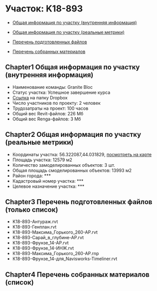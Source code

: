 # Участок: K18-893

* [Общая информация по участку (внутренняя информация)](#Chapter1)

* [Общая информация по участку (реальные метрики)](#Chapter2)

* [Перечень подготовленных файлов](#Chapter3)

* [Перечень собранных материалов](#Chapter4)

## <a id="test">Chapter1</a> Общая информация по участку (внутренняя информация)
+ Наименование команды: Granite Bloc
+ Статус участка: Успешное завершение курса
+ [Ссылка](https://www.dropbox.com/sh/wvvgv1nw1iqred9/AADMS1Osuxa_AoEozx5ejY7Wa/K18_893?dl=0) на папку Dropbox
+ Число участников по проекту: 2 человек
+ Трудозатраты на проект: 100 часов
+ Общий вес Revit-файлов: 226 Мб
+ Общий вес Renga-файлов: 3 Мб
## <a id="test">Chapter2</a> Общая информация по участку (реальные метрики)
+ Координаты участка: 56.322087,44.031829, [посмотреть на карте]("yandex.ru/maps/47/nizhny-novgorod/?ll=56.322087%2C44.031829&z=19")
+ Площадь участка: 12579 м2
+ Количество замоделированных объектов: 3 шт.
+ Общая площадь смоделированных объектов: 13993 м2
+ Район города: *** 
+ Кадастровый номер участка: *** 
+ Целевое назначение участка: *** 
## <a id="test">Chapter3</a> Перечень подготовленных файлов (только список)
+ K18-893-Антураж.rvt
+ K18-893-Генплан.rvt
+ K18-893-Максима_Горького_260-АР.rvt
+ K18-893-Сарай_в_глубине-АР.rvt
+ K18-893-Фрунзе_14-АР.rvt
+ K18-893-Фрунзе_14-ИНЖ.rvt
+ К18-893-Максима_Горького_260-АР.rnp
+ К18-893-Фрунзе_14-для_Navisworks-Timeliner.rvt
## <a id="test">Chapter4</a> Перечень собранных материалов (список)

